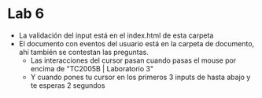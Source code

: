 # Lab 6
- La validación del input está en el index.html de esta carpeta
- El documento con eventos del usuario está en la carpeta de documento, ahí también se contestan las preguntas.
    - Las interacciones del cursor pasan cuando pasas el mouse por encima de "TC2005B | Laboratorio 3"
    - Y cuando pones tu cursor en los primeros 3 inputs de hasta abajo y te esperas 2 segundos